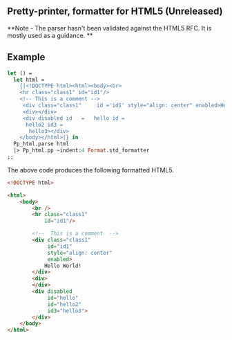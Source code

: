 ## Pretty-printer, formatter for HTML5 (Unreleased)

**Note - The parser hasn't been validated against the HTML5 RFC. It is mostly used as a guidance. **

## Example
```ocaml 
let () =
  let html = 
    {|<!DOCTYPE html><html><body><br> 
    <hr class="class1" id="id1"/>
    <!-- This is a comment --> 
     <div class="class1"     id ='id1' style="align: center" enabled>Hello World!</div>
     <div></div>
     <div disabled id   =   hello id = 
      hello2 id3 = 
       hello3></div>
    </body></html>|} in 
  Pp_html.parse html
  |> Pp_html.pp ~indent:4 Format.std_formatter
;;
```
The above code produces the following formatted HTML5.
```html
<!DOCTYPE html>

<html>
    <body>
        <br />
        <hr class="class1"
            id="id1"/>

        <!--  This is a comment  -->
        <div class="class1"
             id="id1"
             style="align: center"
             enabled>
            Hello World!
        </div>
        <div>
        </div>
        <div disabled
             id="hello"
             id="hello2"
             id3="hello3">
        </div>
    </body>
</html>
```
